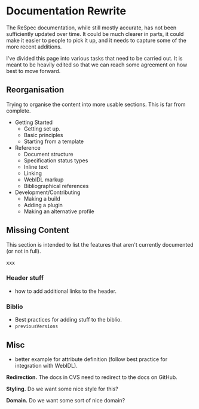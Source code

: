 # Documentation Rewrite

The ReSpec documentation, while still mostly accurate, has not been sufficiently updated over time. It could be much clearer in parts, it could make it easier to people to pick it up, and it needs to capture some of the more recent additions.

I've divided this page into various tasks that need to be carried out. It is meant to be heavily edited so that we can reach some agreement on how best to move forward.

## Reorganisation

Trying to organise the content into more usable sections. This is far from complete.

* Getting Started
    * Getting set up. 
    * Basic principles
    * Starting from a template
* Reference
    * Document structure
    * Specification status types
    * Inline text
    * Linking
    * WebIDL markup
    * Bibliographical references
* Development/Contributing
    * Making a build
    * Adding a plugin
    * Making an alternative profile

## Missing Content

This section is intended to list the features that aren't currently documented (or not in full).

xxx 

### Header stuff
* how to add additional links to the header. 

### Biblio
* Best practices for adding stuff to the biblio.
* ```previousVersions``` 

## Misc

* better example for attribute definition (follow best practice for integration with WebIDL). 

**Redirection.** The docs in CVS need to redirect to the docs on GitHub.

**Styling.** Do we want some nice style for this?

**Domain.** Do we want some sort of nice domain?

